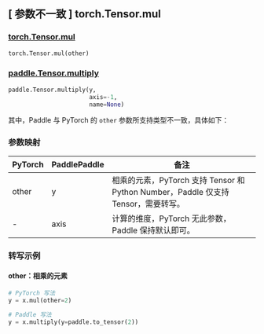 ## [ 参数不一致 ] torch.Tensor.mul

### [torch.Tensor.mul](https://pytorch.org/docs/stable/generated/torch.Tensor.mul.html)

```python
torch.Tensor.mul(other)
```

### [paddle.Tensor.multiply](https://www.paddlepaddle.org.cn/documentation/docs/zh/develop/api/paddle/Tensor_cn.html#multiply-y-axis-1-name-none)

```python
paddle.Tensor.multiply(y,
                       axis=-1,
                       name=None)
```

其中，Paddle 与 PyTorch 的 `other` 参数所支持类型不一致，具体如下：

### 参数映射
| PyTorch       | PaddlePaddle | 备注                                             |
| ------------- | ------------ | ----------------------------------------------- |
| other         | y            | 相乘的元素，PyTorch 支持 Tensor 和 Python Number，Paddle 仅支持 Tensor，需要转写。                       |
| -             | axis         | 计算的维度，PyTorch 无此参数， Paddle 保持默认即可。|

### 转写示例
#### other：相乘的元素
```python
# PyTorch 写法
y = x.mul(other=2)

# Paddle 写法
y = x.multiply(y=paddle.to_tensor(2))
```
